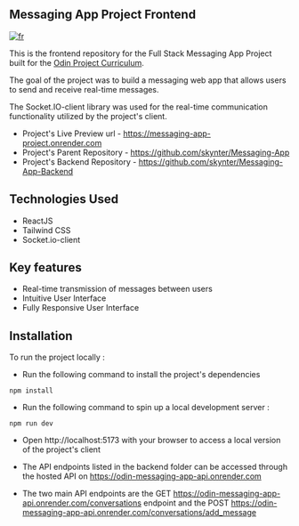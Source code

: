 ## Messaging App Project Frontend

[![fr](https://img.shields.io/badge/lang-fr-blue)](README.fr.md)

This is the frontend repository for the Full Stack Messaging App Project built for the [Odin Project Curriculum](https://www.theodinproject.com/lessons/nodejs-messaging-app).

The goal of the project was to build a messaging web app that allows users to send and receive real-time messages.

The Socket.IO-client library was used for the real-time communication functionality utilized by the project's client.

- Project's Live Preview url - https://messaging-app-project.onrender.com
- Project's Parent Repository - https://github.com/skynter/Messaging-App
- Project's Backend Repository - https://github.com/skynter/Messaging-App-Backend

## Technologies Used

- ReactJS
- Tailwind CSS
- Socket.io-client

## Key features

- Real-time transmission of messages between users
- Intuitive User Interface
- Fully Responsive User Interface

## Installation

To run the project locally :

- Run the following command to install the project's dependencies

```
npm install
```

- Run the following command to spin up a local development server :

```
npm run dev
```

- Open http://localhost:5173 with your browser to access a local version of the project's client

- The API endpoints listed in the backend folder can be accessed through the hosted API on https://odin-messaging-app-api.onrender.com

- The two main API endpoints are the GET https://odin-messaging-app-api.onrender.com/conversations endpoint and the POST https://odin-messaging-app-api.onrender.com/conversations/add_message
